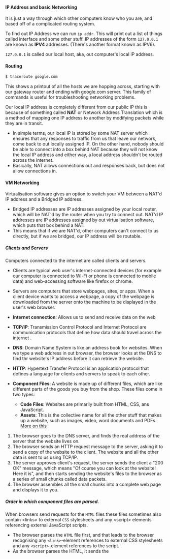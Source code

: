 #### IP Address and basic Networking
It is just a way through which other computers know who you are, and based off of a complicated routing system. 

To find out IP Address we can run `ip addr`. This will print out a list of things called interface and some other stuff. IP addresses of the form `127.0.0.1` are known as **IPV4** addresses. (There's another format known as IPV6).

`127.0.0.1` is called our local host, aka, out computer's local IP address.

#### Routing
```bash
$ traceroute google.com
```

This shows a printout of all the hosts we are hopping across, starting with our gateway router and ending with google.com server. This family of commands is useful for troubleshooting networking problems.

Our local IP address is completely different from our public IP this is because of something called **NAT** or Network Address Translation which is a method of mapping one IP address to another by modifying packets while they are in transit.
- In simple terms, our local IP is stored by some NAT server which ensures that any responses to traffic from us that leave our network, come back to out locally assigned IP. On the other hand, nobody should be able to connect into a box behind NAT because they will not know the local IP address and either way, a local address shouldn't be routed across the internet.
- Basically, NAT allows connections out and responses back, but does not allow connections in.

#### VM Networking
Virtualisation software gives an option to switch your VM between a NAT'd IP address and a Bridged IP address.

- Bridged IP addresses are IP addresses assigned by your local router, which will be NAT'd by the router when you try to connect out. NAT'd IP addresses are IP addresses assigned by out virtualisation software, which puts that box behind a NAT.
- This means that if we are NAT'd, other computers can't connect to us directly, but if we are bridged, our IP address will be routable.



##### Clients and Servers
Computers connected to the internet are called clients and servers.
- Clients are typical web user's internet-connected devices (for example our computer is connected to Wi-Fi or phone is connected to mobile data) and web-accessing software like firefox or chrome.
- Servers are computers that store webpages, sites, or apps. When a client device wants to access a webpage, a copy of the webpage is downloaded from the server onto the machine to be displayed in the user's web browser.

- **Internet connection**: Allows us to send and receive data on the web
- **TCP/IP**: Transmission Control Protocol and Internet Protocol are communication protocols that define how data should travel across the internet .
- **DNS**: Domain Name System is like an address book for websites. When we type a web address in out browser, the browser looks at the DNS to find thr website's IP address before it can retrieve the website.
- **HTTP**: Hypertext Transfer Protocol is an application protocol that defines a language for clients and servers to speak to each other.
- **Component Files**: A website is made up of different files, which are like different parts of the goods  you buy from the shop. These files come in two types:
	- **Code Files**: Websites are primarily built from HTML, CSS, ans JavaScript.
	- **Assets**: This is the collective name for all the other stuff that makes up a website, such as images, video, word documents and PDFs.
[More on this](https://developer.mozilla.org/en-US/docs/Learn/Getting_started_with_the_web/How_the_Web_works)


1. The browser goes to the DNS server, and finds the real address of the server that the website lives on.
2. The browser sends an HTTP request message to the server, asking it to send a copy of the website to the client. The website and all the other data is sent to us using TCP/IP.
3. The server approves client's request, the server sends the client a "200 OK" message, which means "Of course you can look at the website! Here it is", and then starts sending the website's files to the browser as a series of small chunks called data packets.
4. The browser assembles all the small chunks into a complete web page and displays it to you.

##### Order in which component files are parsed.

When browsers send requests for the `HTML` files these files sometimes also contain \<links\> to external `CSS` stylesheets and any \<script\> elements referencing external JavaScript scripts.

- The browser parses the `HTML` file first, and that leads to the browser recognising any `<link>`-element references to external CSS stylesheets and any `<script>`-element references to the script.
- As the browser parses the HTML, it sends the 